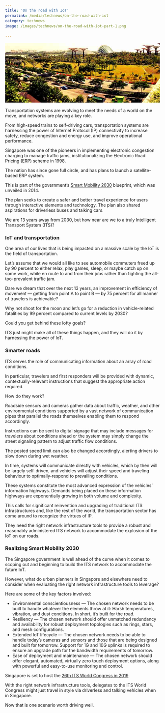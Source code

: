 ```yaml
---
title: 'On the road with IoT'
permalink: /media/technews/on-the-road-with-iot
category: technews
image: /images/technews/on-the-road-with-iot-part-1.png

---
```



![on the road with IoT](/images/technews/on-the-road-with-iot-part-1.png)

Transportation systems are evolving to meet the needs of a world on the move, and networks are playing a key role.

From high-speed trains to self-driving cars, transportation systems are harnessing the power of Internet Protocol (IP) connectivity to increase safety, reduce congestion and energy use, and improve operational performance.

Singapore was one of the pioneers in implementing electronic congestion charging to manage traffic jams, institutionalizing the Electronic Road Pricing (ERP) scheme in 1998.

The nation has since gone full circle, and has plans to launch a satellite-based ERP system.

This is part of the government’s [Smart Mobility 2030](https://www.lta.gov.sg/content/ltaweb/en/roads-and-motoring/managing-traffic-and-congestion/intelligent-transport-systems/SmartMobility2030.html) blueprint, which was unveiled in 2014.

The plan seeks to create a safer and better travel experience for users through interactive elements and technology. The plan also shared aspirations for driverless buses and talking cars.

We are 13 years away from 2030, but how near are we to a truly Intelligent Transport System (ITS)?  

### **IoT and transportation**
One area of our lives that is being impacted on a massive scale by the IoT is the field of transportation.

Let’s assume that we would all like to see automobile commuters freed up by 90 percent to either relax, play games, sleep, or maybe catch up on some work, while en route to and from their jobs rather than fighting the all-too-prevalent traffic jam.

Dare we dream that over the next 13 years, an improvement in efficiency of movement — getting from point A to point B — by 75 percent for all manner of travelers is achievable?

Why not shoot for the moon and let’s go for a reduction in vehicle-related fatalities by 99 percent compared to current levels by 2030?

Could you get behind these lofty goals?

ITS just might make all of these things happen, and they will do it by harnessing the power of IoT.

### **Smarter roads**
ITS serves the role of communicating information about an array of road conditions.

In particular, travelers and first responders will be provided with dynamic, contextually-relevant instructions that suggest the appropriate action required.

How do they work?

Roadside sensors and cameras gather data about traffic, weather, and other environmental conditions supported by a vast network of communication pipes that parallel the roads themselves enabling them to respond accordingly.

Instructions can be sent to digital signage that may include messages for travelers about conditions ahead or the system may simply change the street signaling pattern to adjust traffic flow conditions.

The posted speed limit can also be changed accordingly, alerting drivers to slow down during wet weather. 

In time, systems will communicate directly with vehicles, which by then will be largely self-driven, and vehicles will adjust their speed and traveling behaviour to optimally-respond to prevailing conditions.

These systems constitute the most advanced expression of the vehicles’ information highways. Demands being placed on these information highways are exponentially growing in both volume and complexity.

This calls for significant reinvention and upgrading of traditional ITS infrastructures and, like the rest of the world, the transportation sector has come around to recognize the virtues of IP.

They need the right network infrastructure tools to provide a robust and reasonably administered ITS network to accommodate the explosion of the IoT on our roads.

### **Realizing Smart Mobility 2030**
The Singapore government is well ahead of the curve when it comes to scoping out and beginning to build the ITS network to accommodate the future IoT.

However, what do urban planners in Singapore and elsewhere need to consider when evaluating the right network infrastructure tools to leverage?

Here are some of the key factors involved:

* Environmental conscientiousness — The chosen network needs to be built to handle whatever the elements throw at it: Harsh temperatures, vibration, and dust conditions. In short, it’s built for the road.
* Resiliency — The chosen network should offer unmatched redundancy and availability for robust deployment topologies such as rings, stars, and mesh configurations.
* Extended IoT lifecycle — The chosen network needs to be able to handle today’s cameras and sensors and those that are being designed and built for tomorrow. Support for 1G and 10G uplinks is required to ensure an upgrade path for the bandwidth requirements of tomorrow.
* Ease of deployment and maintenance — The chosen network should offer elegant, automated, virtually zero touch deployment options, along with powerful and easy-to-use monitoring and control.

Singapore is set to host the [26th ITS World Congress in 2019](https://itssingapore.org.sg/cms/).

With the right network infrastructure tools, delegates to the ITS World Congress might just travel in style via driverless and talking vehicles when in Singapore. 

Now that is one scenario worth driving well.

